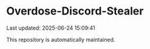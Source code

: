 # Overdose-Discord-Stealer

Last updated: 2025-06-24 15:09:41

This repository is automatically maintained.

